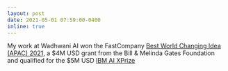 ```yaml
---
layout: post
date: 2021-05-01 07:59:00-0400
inline: true
---
```


My work at Wadhwani AI won the FastCompany [Best World Changing Idea (APAC) 2021](https://www.fastcompany.com/90626533/this-ai-powered-tech-calculates-a-babys-weight-just-from-a-video), a $4M USD grant from the Bill & Melinda Gates Foundation and qualified for the $5M USD [IBM AI XPrize](https://ai.xprize.org/prizes/artificial-intelligence/articles/four-teams-enter-ai-xprize-in-last-wildcard-round)
